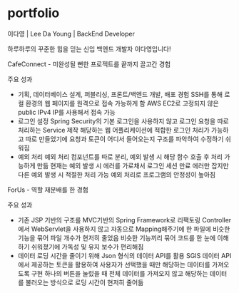 # portfolio
이다영 | Lee Da Young | BackEnd Developer

하루하루의 꾸준한 힘을 믿는 신입 백엔드 개발자 이다영입니다!


CafeConnect - 미완성될 뻔한 프로젝트를 끝까지 끌고간 경험

주요 성과
- 기획, 데이터베이스 설계, 퍼블리싱, 프론트/백엔드 개발, 배포 경험
    SSH를 통해 로컬 환경의 웹 페이지를 원격으로 접속 가능하게 함
    AWS EC2로 고정되지 않은 public IPv4 IP를 사용해서 접속 가능
- 로그인 설정
    Spring Security의 기본 로그인을 사용하지 않고 로그인 요청을 따로 처리하는 Service 제작
    해당하는 웹 어플리케이션에 적합한 로그인 처리가 가능하고 따로 만들었기에 요청과 토큰이 어디서 들어오는지 구조를 파악하여 수정하기 쉬워짐
- 예외 처리
    예외 처리 컴포넌트를 따로 분리, 예외 발생 시 해당 함수 호출 후 처리 가능하게 만듦
    현재는 예외 발생 시 에러를 가로채서 로그인 세션 만료 에러만 잡지만 다른 예외 발생 시 적절한 처리 가능
    예외 처리로 프로그램의 안정성이 높아짐


ForUs - 역할 재분배를 한 경험

주요 성과
- 기존 JSP 기반의 구조를 MVC기반의 Spring Framework로 리팩토링
    Controller에서 WebServlet을 사용하지 않고 자동으로 Mapping해주기에 한 파일에 비슷한 기능을 묶어 파일 개수가 현저히 줄었음
    비슷한 기능끼리 묶어 코드를 한 눈에 이해하기 쉬워졌기에 가독성 및 유지 보수가 편리해짐
- 데이터 로딩 시간을 줄이기 위해 Json 형식의 데이터 API를 활용
    SGIS 데이터 API에서 제공하는 토큰을 활용하여 사용자가 선택했을 때만 해당하는 데이터를 가져오도록 구현
    하나의 버튼을 눌렀을 때 전체 데이터를 가져오지 않고 해당하는 데이터를 불러오는 방식으로 로딩 시간이 현저히 줄어듦
